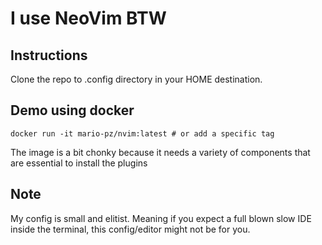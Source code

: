 # I use NeoVim BTW

## Instructions

Clone the repo to .config directory in your HOME destination.

## Demo using docker

```
docker run -it mario-pz/nvim:latest # or add a specific tag
```

The image is a bit chonky because it needs a variety of components that are essential to install the plugins


## Note

My config is small and elitist. Meaning if you expect a full blown slow IDE inside the terminal, this config/editor might not be for you.
